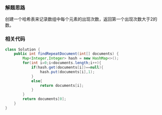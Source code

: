 ### 解题思路

创建一个哈希表来记录数组中每个元素的出现次数，返回第一个出现次数大于2的数。



### 相关代码

```java
class Solution {
    public int findRepeatDocument(int[] documents) {
        Map<Integer,Integer> hash = new HashMap<>();
        for(int i=0;i<documents.length;i++){
            if(hash.get(documents[i])==null){
                hash.put(documents[i],1);
            }
            else{
                return documents[i];
            }
        }
        return documents[0];
    }
}
```

